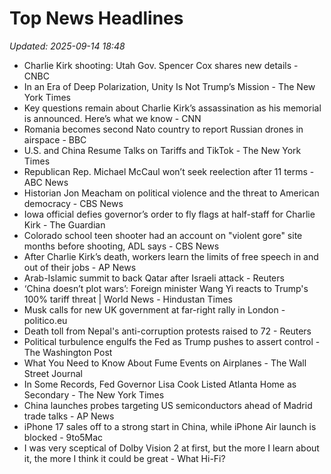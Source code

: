 # Top News Headlines

_Updated: 2025-09-14 18:48_

- Charlie Kirk shooting: Utah Gov. Spencer Cox shares new details - CNBC
- In an Era of Deep Polarization, Unity Is Not Trump’s Mission - The New York Times
- Key questions remain about Charlie Kirk’s assassination as his memorial is announced. Here’s what we know - CNN
- Romania becomes second Nato country to report Russian drones in airspace - BBC
- U.S. and China Resume Talks on Tariffs and TikTok - The New York Times
- Republican Rep. Michael McCaul won’t seek reelection after 11 terms - ABC News
- Historian Jon Meacham on political violence and the threat to American democracy - CBS News
- Iowa official defies governor’s order to fly flags at half-staff for Charlie Kirk - The Guardian
- Colorado school teen shooter had an account on "violent gore" site months before shooting, ADL says - CBS News
- After Charlie Kirk’s death, workers learn the limits of free speech in and out of their jobs - AP News
- Arab-Islamic summit to back Qatar after Israeli attack - Reuters
- ‘China doesn’t plot wars’: Foreign minister Wang Yi reacts to Trump's 100% tariff threat | World News - Hindustan Times
- Musk calls for new UK government at far-right rally in London - politico.eu
- Death toll from Nepal's anti-corruption protests raised to 72 - Reuters
- Political turbulence engulfs the Fed as Trump pushes to assert control - The Washington Post
- What You Need to Know About Fume Events on Airplanes - The Wall Street Journal
- In Some Records, Fed Governor Lisa Cook Listed Atlanta Home as Secondary - The New York Times
- China launches probes targeting US semiconductors ahead of Madrid trade talks - AP News
- iPhone 17 sales off to a strong start in China, while iPhone Air launch is blocked - 9to5Mac
- I was very sceptical of Dolby Vision 2 at first, but the more I learn about it, the more I think it could be great - What Hi-Fi?